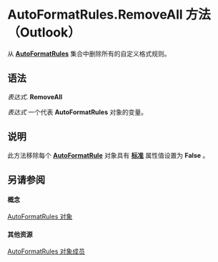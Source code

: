 
# AutoFormatRules.RemoveAll 方法 （Outlook）

从  **[AutoFormatRules](74514b71-964c-f17b-4df6-e1a5c5ed2b52.md)** 集合中删除所有的自定义格式规则。


## 语法

 _表达式_. **RemoveAll**

 _表达式_ 一个代表 **AutoFormatRules** 对象的变量。


## 说明

此方法移除每个 **[AutoFormatRule](6d295c41-17f9-8e67-4595-4330fd3cec99.md)** 对象具有 **[标准](11ba1f61-132a-11ba-529e-b38f7cb6ec57.md)** 属性值设置为 **False** 。


## 另请参阅


#### 概念


[AutoFormatRules 对象](74514b71-964c-f17b-4df6-e1a5c5ed2b52.md)
#### 其他资源


[AutoFormatRules 对象成员](05f12440-a4d5-1e8c-6f3e-72c90bd1f9c1.md)